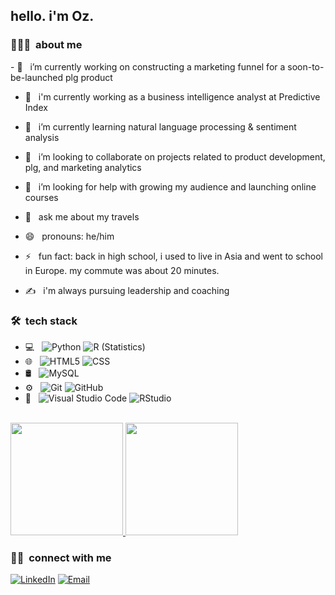<h2> hello. i'm Oz.</h2>

<h3> 👨🏻‍💻 &nbsp;about me </h3>
- 🔭 &nbsp; i’m currently working on constructing a marketing funnel for a soon-to-be-launched plg product

- 💼 &nbsp; i'm currently working as a business intelligence analyst at Predictive Index

- 🌱 &nbsp; i’m currently learning natural language processing & sentiment analysis

- 👯 &nbsp; i’m looking to collaborate on projects related to product development, plg, and marketing analytics

- 🤔 &nbsp; i’m looking for help with growing my audience and launching online courses

- 💬 &nbsp; ask me about my travels

- 😄 &nbsp; pronouns: he/him

- ⚡ &nbsp; fun fact: back in high school, i used to live in Asia and went to school in Europe. my commute was about 20 minutes.

- ✍️ &nbsp; i'm always pursuing leadership and coaching


<h3> 🛠 &nbsp;tech stack</h3>

- 💻 &nbsp;
  ![Python](https://img.shields.io/badge/-Python-333333?style=flat&logo=python)
  ![R (Statistics)](https://img.shields.io/badge/-R-333333?style=flat&logo=R&logoColor=276DC3)
- 🌐 &nbsp;
  ![HTML5](https://img.shields.io/badge/-HTML5-333333?style=flat&logo=HTML5)
  ![CSS](https://img.shields.io/badge/-CSS-333333?style=flat&logo=CSS3&logoColor=1572B6)
- 🛢 &nbsp;
  ![MySQL](https://img.shields.io/badge/-MySQL-333333?style=flat&logo=mysql)
- ⚙️ &nbsp;
  ![Git](https://img.shields.io/badge/-Git-333333?style=flat&logo=git)
  ![GitHub](https://img.shields.io/badge/-GitHub-333333?style=flat&logo=github)
- 🔧 &nbsp;
  ![Visual Studio Code](https://img.shields.io/badge/-Visual%20Studio%20Code-333333?style=flat&logo=visual-studio-code&logoColor=007ACC)
  ![RStudio](https://img.shields.io/badge/-RStudio-333333?style=flat&logo=rstudio)
<br/>

<a href="https://github.com/ozengnr">
  <img height="180em" src="https://github-readme-stats.vercel.app/api?username=ozengnr&theme=buefy&show_icons=true" />
  <img height="180em" src="https://github-readme-stats.vercel.app/api/top-langs/?username=ozengnr&theme=buefy&layout=compact" />
</a>
<br/>

<h3> 🤝🏻 &nbsp;connect with me </h3>

<p align="left">
<a href="https://www.linkedin.com/in/ozenguner/"><img alt="LinkedIn" src="https://img.shields.io/badge/LinkedIn-ozenguner-blue?style=flat-square&logo=linkedin"></a>
<a href="mailto:ozengnr@gmail.com"><img alt="Email" src="https://img.shields.io/badge/Email-ozengnr@gmail.com-blue?style=flat-square&logo=gmail"></a>
</p>
